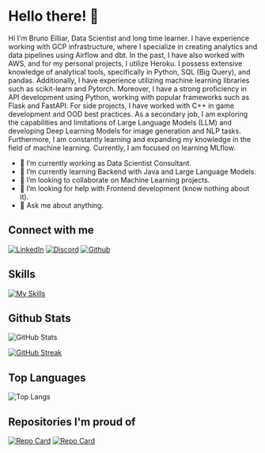 # Hello there! 👋

<!--
**Eilliar/Eilliar** is a ✨ _special_ ✨ repository because its `README.md` (this file) appears on your GitHub profile.

Here are some ideas to get you started:


-->

Hi I'm Bruno Eilliar, Data Scientist and long time learner.
I have experience working with GCP infrastructure, where I specialize in creating analytics and data pipelines using Airflow and dbt.
In the past, I have also worked with AWS, and for my personal projects, I utilize Heroku. I possess extensive knowledge of analytical tools, specifically in Python, SQL (Big Query), and pandas.
Additionally, I have experience utilizing machine learning libraries such as scikit-learn and Pytorch.
Moreover, I have a strong proficiency in API development using Python, working with popular frameworks such as Flask and FastAPI. For side projects, I have worked with C++ in game development and OOD best practices.
As a secondary job, I am exploring the capabilities and limitations of Large Language Models (LLM) and developing Deep Learning Models for image generation and NLP tasks.
Furthermore, I am constantly learning and expanding my knowledge in the field of machine learning. Currently, I am focused on learning MLflow.

- 🔭 I’m currently working as Data Scientist Consultant.
- 🌱 I’m currently learning Backend with Java and Large Language Models.
- 👯 I’m looking to collaborate on Machine Learning projects.
- 🤔 I’m looking for help with Frontend development (know nothing about it).
- 💬 Ask me about anything.

## Connect with me

[![LinkedIn](https://img.shields.io/badge/LinkedIn-000?style=for-the-badge&logo=linkedin&logoColor=0E76A8)](https://www.linkedin.com/in/bruno-godoi-eilliar-97933437/)
[![Discord](https://img.shields.io/badge/Discord-000?style=for-the-badge&logo=discord)](https://discordapp.com/users/senhorsergio)
[![Github](https://img.shields.io/badge/Github-000?style=for-the-badge&logo=github)](https://github.com/Eilliar/)

## Skills
[![My Skills](https://skillicons.dev/icons?i=linux,git,github,aws,gcp,docker,mysql,postgres,redis,c,cpp,java,py,pytorch,fastapi,flask,unreal&perline=6)](https://skillicons.dev)


## Github Stats

![GitHub Stats](https://github-readme-stats.vercel.app/api?username=Eilliar&theme=transparent&bg_color=000&border_color=30A3DC&show_icons=true&icon_color=30A3DC&title_color=E94D5F&text_color=FFF)

[![GitHub Streak](https://streak-stats.demolab.com/?user=Eilliar&theme=bear&background=000&border=30A3DC&dates=FFF)](https://git.io/streak-stats)

## Top Languages

![Top Langs](https://github-readme-stats-git-masterrstaa-rickstaa.vercel.app/api/top-langs/?username=Eilliar&bg_color=000&border_color=30A3DC&title_color=E94D5F&text_color=FFF)


## Repositories I'm proud of

[![Repo Card](https://github-readme-stats.vercel.app/api/pin/?username=Eilliar&repo=mlflow_tracking_server&bg_color=000&border_color=30A3DC&show_icons=true&icon_color=30A3DC&title_color=E94D5F&text_color=FFF)](https://github.com/SEUUSERNAME/SEUREPOSITORIO)
[![Repo Card](https://github-readme-stats.vercel.app/api/pin/?username=Eilliar&repo=perceptron&bg_color=000&border_color=30A3DC&show_icons=true&icon_color=30A3DC&title_color=E94D5F&text_color=FFF)](https://github.com/SEUUSERNAME/SEUREPOSITORIO)
